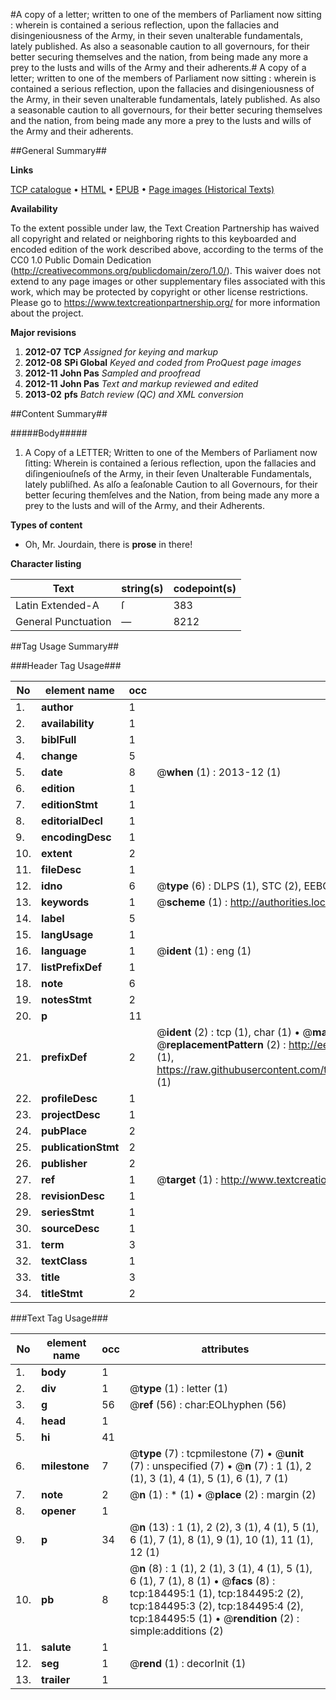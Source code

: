 #A copy of a letter; written to one of the members of Parliament now sitting : wherein is contained a serious reflection, upon the fallacies and disingeniousness of the Army, in their seven unalterable fundamentals, lately published.  As also a seasonable caution to all governours, for their better securing themselves and the nation, from being made any more a prey to the lusts and wills of the Army and their adherents.#
A copy of a letter; written to one of the members of Parliament now sitting : wherein is contained a serious reflection, upon the fallacies and disingeniousness of the Army, in their seven unalterable fundamentals, lately published.  As also a seasonable caution to all governours, for their better securing themselves and the nation, from being made any more a prey to the lusts and wills of the Army and their adherents.

##General Summary##

**Links**

[TCP catalogue](http://www.ota.ox.ac.uk/tcp/)  • 
[HTML](http://tei.it.ox.ac.uk/tcp/Texts-HTML/free/B08/B08833.html)  • 
[EPUB](http://tei.it.ox.ac.uk/tcp/Texts-EPUB/free/B08/B08833.epub) • 
[Page images (Historical Texts)](https://historicaltexts.jisc.ac.uk/eebo-64551134e)

**Availability**

To the extent possible under law, the Text Creation Partnership has waived all copyright and related or neighboring rights to this keyboarded and encoded edition of the work described above, according to the terms of the CC0 1.0 Public Domain Dedication (http://creativecommons.org/publicdomain/zero/1.0/). This waiver does not extend to any page images or other supplementary files associated with this work, which may be protected by copyright or other license restrictions. Please go to https://www.textcreationpartnership.org/ for more information about the project.

**Major revisions**

1. __2012-07__ __TCP__ *Assigned for keying and markup*
1. __2012-08__ __SPi Global__ *Keyed and coded from ProQuest page images*
1. __2012-11__ __John Pas__ *Sampled and proofread*
1. __2012-11__ __John Pas__ *Text and markup reviewed and edited*
1. __2013-02__ __pfs__ *Batch review (QC) and XML conversion*

##Content Summary##

#####Body#####

1. A Copy of a LETTER; Written to one of the Members of Parliament now ſitting: Wherein is contained a ſerious reflection, upon the fallacies and diſingeniouſneſs of the Army, in their ſeven Unalterable Fundamentals, lately publiſhed. As alſo a ſeaſonable Caution to all Governours, for their better ſecuring themſelves and the Nation, from being made any more a prey to the lusts and will of the Army, and their Adherents.

**Types of content**

  * Oh, Mr. Jourdain, there is **prose** in there!

**Character listing**


|Text|string(s)|codepoint(s)|
|---|---|---|
|Latin Extended-A|ſ|383|
|General Punctuation|—|8212|

##Tag Usage Summary##

###Header Tag Usage###

|No|element name|occ|attributes|
|---|---|---|---|
|1.|__author__|1||
|2.|__availability__|1||
|3.|__biblFull__|1||
|4.|__change__|5||
|5.|__date__|8| @__when__ (1) : 2013-12 (1)|
|6.|__edition__|1||
|7.|__editionStmt__|1||
|8.|__editorialDecl__|1||
|9.|__encodingDesc__|1||
|10.|__extent__|2||
|11.|__fileDesc__|1||
|12.|__idno__|6| @__type__ (6) : DLPS (1), STC (2), EEBO-CITATION (1), OCLC (1), VID (1)|
|13.|__keywords__|1| @__scheme__ (1) : http://authorities.loc.gov/ (1)|
|14.|__label__|5||
|15.|__langUsage__|1||
|16.|__language__|1| @__ident__ (1) : eng (1)|
|17.|__listPrefixDef__|1||
|18.|__note__|6||
|19.|__notesStmt__|2||
|20.|__p__|11||
|21.|__prefixDef__|2| @__ident__ (2) : tcp (1), char (1)  •  @__matchPattern__ (2) : ([0-9\-]+):([0-9IVX]+) (1), (.+) (1)  •  @__replacementPattern__ (2) : http://eebo.chadwyck.com/downloadtiff?vid=$1&page=$2 (1), https://raw.githubusercontent.com/textcreationpartnership/Texts/master/tcpchars.xml#$1 (1)|
|22.|__profileDesc__|1||
|23.|__projectDesc__|1||
|24.|__pubPlace__|2||
|25.|__publicationStmt__|2||
|26.|__publisher__|2||
|27.|__ref__|1| @__target__ (1) : http://www.textcreationpartnership.org/docs/. (1)|
|28.|__revisionDesc__|1||
|29.|__seriesStmt__|1||
|30.|__sourceDesc__|1||
|31.|__term__|3||
|32.|__textClass__|1||
|33.|__title__|3||
|34.|__titleStmt__|2||


###Text Tag Usage###

|No|element name|occ|attributes|
|---|---|---|---|
|1.|__body__|1||
|2.|__div__|1| @__type__ (1) : letter (1)|
|3.|__g__|56| @__ref__ (56) : char:EOLhyphen (56)|
|4.|__head__|1||
|5.|__hi__|41||
|6.|__milestone__|7| @__type__ (7) : tcpmilestone (7)  •  @__unit__ (7) : unspecified (7)  •  @__n__ (7) : 1 (1), 2 (1), 3 (1), 4 (1), 5 (1), 6 (1), 7 (1)|
|7.|__note__|2| @__n__ (1) : * (1)  •  @__place__ (2) : margin (2)|
|8.|__opener__|1||
|9.|__p__|34| @__n__ (13) : 1 (1), 2 (2), 3 (1), 4 (1), 5 (1), 6 (1), 7 (1), 8 (1), 9 (1), 10 (1), 11 (1), 12 (1)|
|10.|__pb__|8| @__n__ (8) : 1 (1), 2 (1), 3 (1), 4 (1), 5 (1), 6 (1), 7 (1), 8 (1)  •  @__facs__ (8) : tcp:184495:1 (1), tcp:184495:2 (2), tcp:184495:3 (2), tcp:184495:4 (2), tcp:184495:5 (1)  •  @__rendition__ (2) : simple:additions (2)|
|11.|__salute__|1||
|12.|__seg__|1| @__rend__ (1) : decorInit (1)|
|13.|__trailer__|1||
